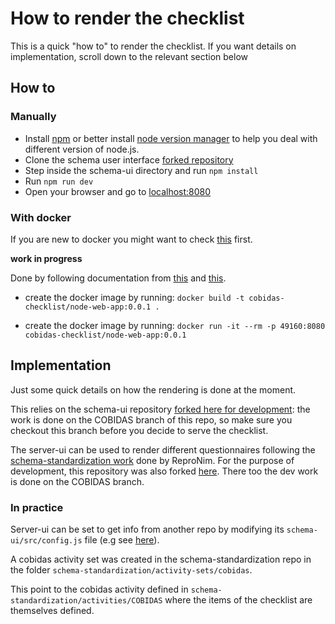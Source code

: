 # How to render the checklist

This is a quick "how to" to render the checklist. If you want details on implementation, scroll down to the relevant section below

## How to

### Manually

- Install [npm](https://www.npmjs.com/get-npm) or better install [node version manager](https://github.com/nvm-sh/nvm) to help you deal with different version of node.js.
- Clone the schema user interface [forked repository](https://github.com/Remi-Gau/schema-ui)
- Step inside the schema-ui directory and run `npm install`
- Run `npm run dev`
- Open your browser and go to [localhost:8080](localhost:8080)

### With docker

If you are new to docker you might want to check [this](https://the-turing-way.netlify.com/reproducible_environments/06/containers#Containers_section) first.

**work in progress**

Done by following documentation from [this](https://nodejs.org/de/docs/guides/nodejs-docker-webapp/) and [this](https://gist.github.com/remarkablemark/aacf14c29b3f01d6900d13137b21db3a).

- create the docker image by running: `docker build -t cobidas-checklist/node-web-app:0.0.1 .`

- create the docker image by running: `docker run -it --rm -p 49160:8080 cobidas-checklist/node-web-app:0.0.1`


## Implementation

Just some quick details on how the rendering is done at the moment.

This relies on the schema-ui repository [forked here for development](https://github.com/Remi-Gau/schema-ui): the work is done on the COBIDAS branch of this repo, so make sure you checkout this branch before you decide to serve the checklist.

The server-ui can be used to render different questionnaires following the [schema-standardization work](https://github.com/ReproNim/schema-standardization) done by ReproNim. For the purpose of development, this repository was also forked [here](https://github.com/Remi-Gau/schema-standardization). There too the dev work is done on the COBIDAS branch.

### In practice

Server-ui can be set to get info from another repo by modifying its `schema-ui/src/config.js` file (e.g see [here](https://github.com/Remi-Gau/schema-ui/blob/COBIDAS/src/config.js)).

A cobidas activity set was created in the schema-standardization repo in the folder `schema-standardization/activity-sets/cobidas`.

This point to the cobidas activity defined in `schema-standardization/activities/COBIDAS` where the items of the checklist are themselves defined.
